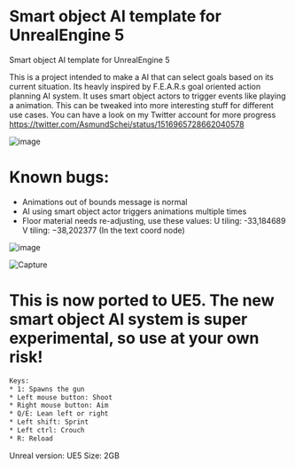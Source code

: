 # Smart object AI template for UnrealEngine 5
Smart object AI template for UnrealEngine 5


This is a project intended to make a AI that can select goals based on its current situation. Its heavly inspired by F.E.A.R.s goal oriented action planning AI
system. It uses smart object actors to trigger events like playing a animation. This can be tweaked into more interesting stuff for different use cases.
You can have a look on my Twitter account for more progress https://twitter.com/AsmundSchei/status/1516965728662040578

![image](https://user-images.githubusercontent.com/2607194/164281029-70a04e75-c65c-4369-9adc-a0778b315820.png)




# Known bugs:

* Animations out of bounds message is normal
* AI using smart object actor triggers animations multiple times
* Floor material needs re-adjusting, use these values: U tiling: -33,184689 V tiling: −38,202377 (In the text coord node)

![image](https://user-images.githubusercontent.com/2607194/164845763-94be56e3-836d-4eb5-a1a3-fd8782595ec0.png)


![Capture](https://user-images.githubusercontent.com/2607194/178989418-29ed8d5a-b922-43b5-a22d-2a07c44eb04c.PNG)





# This is now ported to UE5. The new smart object AI system is super experimental, so use at your own risk! 

```diff
Keys:
* 1: Spawns the gun
* Left mouse button: Shoot
* Right mouse button: Aim
* Q/E: Lean left or right
* Left shift: Sprint
* Left ctrl: Crouch
* R: Reload
```


Unreal version: UE5
Size: 2GB 














